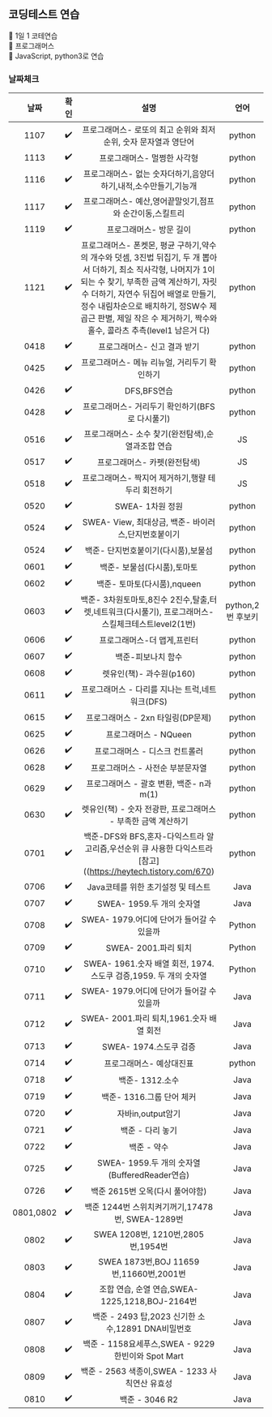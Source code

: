 ## 코딩테스트 연습  

📌 1일 1 코테연습  
📌 프로그래머스  
📌 JavaScript, python3로 연습  

### 날짜체크

|날짜|확인|설명|언어|
|:---:|:---:|:------:|:----:|
|1107|✔️|프로그래머스- 로또의 최고 순위와 최저 순위, 숫자 문자열과 영단어|python|
|1113|✔️|프로그래머스- 멀쩡한 사각형|python|
|1116|✔️|프로그래머스- 없는 숫자더하기,음양더하기,내적,소수만들기,기능개|python|
|1117|✔️|프로그래머스- 예산,영어끝말잇기,점프와 순간이동,스킬트리|python|
|1119|✔️|프로그래머스- 방문 길이|python|
|1121|✔️|프로그래머스- 폰켓몬, 평균 구하기,약수의 개수와 덧셈, 3진법 뒤집기, 두 개 뽑아서 더하기, 최소 직사각형, 나머지가 1이되는 수 찾기, 부족한 금액 계산하기, 자릿수 더하기, 자연수 뒤집어 배열로 만들기, 정수 내림차순으로 배치하기, 정SW수 제곱근 판별, 제일 작은 수 제거하기, 짝수와 홀수, 콜라츠 추측(level1 남은거 다)|python|
|0418|✔️|프로그래머스- 신고 결과 받기|python|
|0425|✔️|프로그래머스- 메뉴 리뉴얼, 거리두기 확인하기|python|
|0426|✔️|DFS,BFS연습|python|
|0428|✔️|프로그래머스- 거리두기 확인하기(BFS로 다시풀기)|python|
|0516|✔️|프로그래머스- 소수 찾기(완전탐색),순열과조합 연습|JS|
|0517|✔️|프로그래머스- 카펫(완전탐색)|JS|
|0518|✔️|프로그래머스- 짝지어 제거하기,행랼 테두리 회전하기|JS|
|0520|✔️|SWEA- 1차원 정원|python|
|0524|✔️|SWEA- View, 최대상금, 백준- 바이러스,단지번호붙이기|python|
|0524|✔️|백준- 단지번호붙이기(다시품),보물섬 |python|
|0601|✔️|백준- 보물섬(다시품),토마토 |python|
|0602|✔️|백준- 토마토(다시품),nqueen |python|
|0603|✔️|백준- 3차원토마토,8진수 2진수,탈출,터렛,네트워크(다시풀기), 프로그래머스-스킬체크테스트level2(1번) |python,2번 후보키|python|
|0606|✔️|프로그래머스-더 맵게,프린터 |python|
|0607|✔️|백준-피보나치 함수 |python|
|0608|✔️|렛유인(책)- 과수원(p160) |python|
|0611|✔️|프로그래머스 - 다리를 지나는 트럭,네트워크(DFS) |python|
|0615|✔️|프로그래머스 - 2xn 타일링(DP문제) |python|
|0625|✔️|프로그래머스 - NQueen |python|
|0626|✔️|프로그래머스 - 디스크 컨트롤러 |python|
|0628|✔️|프로그래머스 - 사전순 부분문자열 |python|
|0629|✔️|프로그래머스 - 괄호 변환, 백준- n과 m(1)|python|
|0630|✔️|렛유인(책) - 숫자 전광판, 프로그래머스 - 부족한 금액 계산하기|python|
|0701|✔️|백준-DFS와 BFS,혼자-다익스트라 알고리즘,우선순위 큐 사용한 다익스트라[참고]((https://heytech.tistory.com/670)|python|
|0706|✔️|Java코테를 위한 초기설정 및 테스트|Java|
|0707|✔️|SWEA- 1959.두 개의 숫자열|Java|
|0708|✔️|SWEA- 1979.어디에 단어가 들어갈 수 있을까|Python|
|0709|✔️|SWEA- 2001.파리 퇴치|Python|
|0710|✔️|SWEA- 1961.숫자 배열 회전, 1974.스도쿠 검증,1959. 두 개의 숫자열|Python|
|0711|✔️|SWEA- 1979.어디에 단어가 들어갈 수 있을까|Java|
|0712|✔️|SWEA- 2001.파리 퇴치,1961.숫자 배열 회전|Java|
|0713|✔️|SWEA- 1974.스도쿠 검증|Java|
|0714|✔️|프로그래머스- 예상대진표|python|
|0718|✔️|백준- 1312.소수|Java|
|0719|✔️|백준- 1316.그룹 단어 체커|Java|
|0720|✔️|자바in,output암기|Java|
|0721|✔️|백준 - 다리 놓기|Java|
|0722|✔️|백준 - 약수|Java|
|0725|✔️|SWEA- 1959.두 개의 숫자열(BufferedReader연습)|Java|
|0726|✔️|백준 2615번 오목(다시 풀어야함)|Java|
|0801,0802|✔️|백준 1244번 스위치켜기꺼기,17478번, SWEA-1289번 |Java|
|0802|✔️|SWEA 1208번, 1210번,2805번,1954번 |Java|
|0803|✔️|SWEA 1873번,BOJ 11659번,11660번,2001번|Java|
|0804|✔️|조합 연습, 순열 연습,SWEA-1225,1218,BOJ-2164번 |Java|
|0807|✔️|백준 - 2493 탑,2023 신기한 소수,12891 DNA비밀번호 |Java|
|0808|✔️|백준 - 1158요세푸스,SWEA - 9229 한빈이와 Spot Mart |Java|
|0809|✔️|백준 - 2563 색종이,SWEA - 1233 사칙연산 유효성 |Java|
|0810|✔️|백준 - 3046 R2 |Java|

